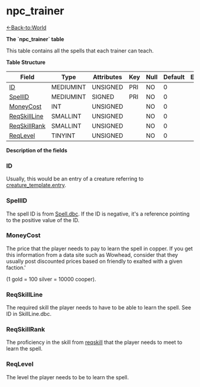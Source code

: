 # npc\_trainer

[<-Back-to:World](database-world)

**The \`npc\_trainer\` table**

This table contains all the spells that each trainer can teach.

**Table Structure**

| Field                          | Type      | Attributes | Key | Null | Default | Extra | Comment |
| ------------------------------ | --------- | ---------- | --- | ---- | ------- | ----- | ------- |
| [ID](#entry)                   | MEDIUMINT | UNSIGNED   | PRI | NO   | 0       |       |         |
| [SpellID](#spell)              | MEDIUMINT | SIGNED     | PRI | NO   | 0       |       |         |
| [MoneyCost](#spellcost)        | INT       | UNSIGNED   |     | NO   | 0       |       |         |
| [ReqSkillLine](#reqskill)      | SMALLINT  | UNSIGNED   |     | NO   | 0       |       |         |
| [ReqSkillRank](#reqskillvalue) | SMALLINT  | UNSIGNED   |     | NO   | 0       |       |         |
| [ReqLevel](#reqlevel)          | TINYINT   | UNSIGNED   |     | NO   | 0       |       |         |

**Description of the fields**

### ID

Usually, this would be an entry of a creature referring to [creature\_template.entry](creature-template#entry).

### SpellID

The spell ID is from [Spell.dbc](spell). If the ID is negative, it's a reference pointing to the positive value of the ID.

### MoneyCost

The price that the player needs to pay to learn the spell in copper. If you get this information from a data site such as Wowhead, consider that they usually post discounted prices based on friendly to exalted with a given faction.'

(1 gold = 100 silver = 10000 cooper).

### ReqSkillLine

The required skill the player needs to have to be able to learn the spell. See ID in SkillLine.dbc.

### ReqSkillRank

The proficiency in the skill from [reqskill](#reqskill) that the player needs to meet to learn the spell.

### ReqLevel

The level the player needs to be to learn the spell.

